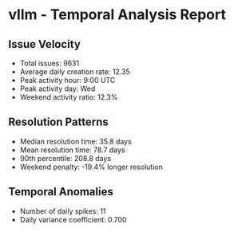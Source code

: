 # vllm - Temporal Analysis Report

## Issue Velocity
- Total issues: 9631
- Average daily creation rate: 12.35
- Peak activity hour: 9:00 UTC
- Peak activity day: Wed
- Weekend activity ratio: 12.3%

## Resolution Patterns
- Median resolution time: 35.8 days
- Mean resolution time: 78.7 days
- 90th percentile: 208.8 days
- Weekend penalty: -19.4% longer resolution

## Temporal Anomalies
- Number of daily spikes: 11
- Daily variance coefficient: 0.700
